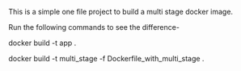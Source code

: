 This is a simple one file project to build a multi stage docker image.

Run the following commands to see the difference-

docker build -t app .

docker build -t multi_stage -f Dockerfile_with_multi_stage .

